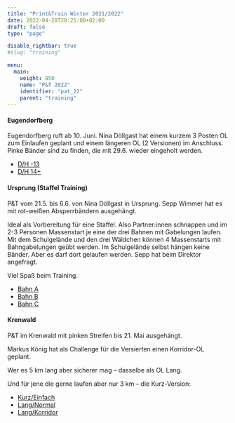 ```yaml
---
title: "Print&Train Winter 2021/2022"
date: 2022-04-28T20:25:00+02:00
draft: false
type: "page"

disable_rightbar: true
#slug: "training"

menu:
  main:
    weight: 850
    name: "P&T 2022"
    identifier: "pat_22"
    parent: "training"
---
```


#### Eugendorfberg

Eugendorfberg ruft ab 10. Juni. Nina Döllgast hat einem kurzem 3 Posten OL zum Einlaufen geplant und einem längeren OL (2 Versionen) im Anschluss.
Pinke Bänder sind zu finden, die mit 29.6. wieder eingeholt werden.

+ [D/H -13](Eugendorfer%20Berg%20Training%20D_H-13%20Juni22.pdf)
+ [D/H 14+](Eugendorfer%20Berg%20Training%20D_H14%20Juni22.pdf)

#### Ursprung (Staffel Training)

P&T vom 21.5. bis 6.6. von Nina Döllgast in Ursprung. Sepp Wimmer hat es mit rot-weißen Absperrbändern ausgehängt.

Ideal als Vorbereitung für eine Staffel. Also Partner:innen schnappen und im 2-3 Personen Massenstart je eine der drei Bahnen mit Gabelungen laufen. Mit dem Schulgelände und den drei Wäldchen können 4 Massenstarts mit Bahngabelungen geübt werden. Im Schulgelände selbst hängen keine Bänder. Aber es darf dort gelaufen werden. Sepp hat beim Direktor angefragt.

Viel Spaß beim Training.

+ [Bahn A](Staffeltraining_Ursprung.Lang_AMai22.pdf)
+ [Bahn B](Staffeltraining_Ursprung.Lang_BMai22.pdf)
+ [Bahn C](Staffeltraining_Ursprung.Lang_CMai22.pdf)

#### Krenwald

P&T im Krenwald mit pinken Streifen bis 21. Mai ausgehängt.

Markus König hat als Challenge für die Versierten einen Korridor-OL geplant.

Wer es 5 km lang aber sicherer mag – dasselbe als OL Lang.

Und für jene die gerne laufen aber nur 3 km – die Kurz-Version:

+ [Kurz/Einfach](PAT_Krenwald.Kurz_Starter.pdf)
+ [Lang/Normal](PAT_Krenwald.Lang_Fortgeschr.pdf)
+ [Lang/Korridor](PAT_Krenwald_Korridor.Lang_Fortgeschr.pdf)
